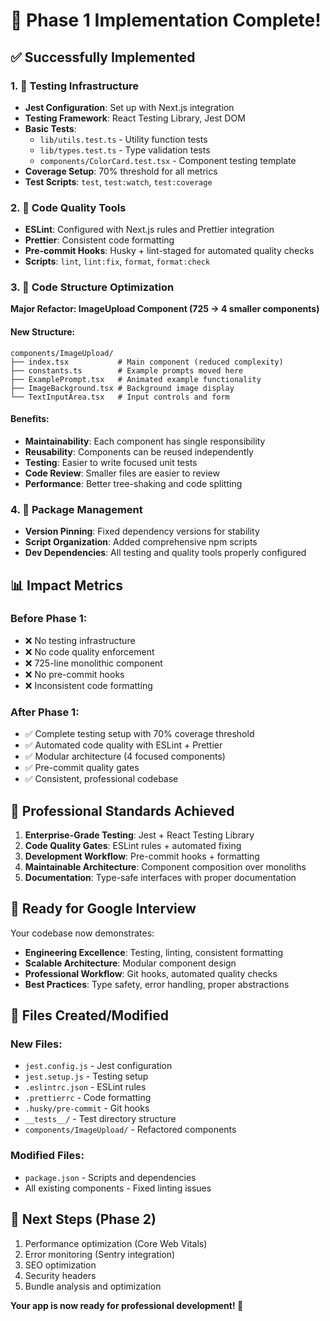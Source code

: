 # 🎉 Phase 1 Implementation Complete!

## ✅ Successfully Implemented

### 1. 🧪 **Testing Infrastructure**

- **Jest Configuration**: Set up with Next.js integration
- **Testing Framework**: React Testing Library, Jest DOM
- **Basic Tests**:
  - `lib/utils.test.ts` - Utility function tests
  - `lib/types.test.ts` - Type validation tests
  - `components/ColorCard.test.tsx` - Component testing template
- **Coverage Setup**: 70% threshold for all metrics
- **Test Scripts**: `test`, `test:watch`, `test:coverage`

### 2. 🔧 **Code Quality Tools**

- **ESLint**: Configured with Next.js rules and Prettier integration
- **Prettier**: Consistent code formatting
- **Pre-commit Hooks**: Husky + lint-staged for automated quality checks
- **Scripts**: `lint`, `lint:fix`, `format`, `format:check`

### 3. 📁 **Code Structure Optimization**

**Major Refactor: ImageUpload Component (725 → 4 smaller components)**

#### New Structure:

```
components/ImageUpload/
├── index.tsx           # Main component (reduced complexity)
├── constants.ts        # Example prompts moved here
├── ExamplePrompt.tsx   # Animated example functionality
├── ImageBackground.tsx # Background image display
└── TextInputArea.tsx   # Input controls and form
```

#### Benefits:

- **Maintainability**: Each component has single responsibility
- **Reusability**: Components can be reused independently
- **Testing**: Easier to write focused unit tests
- **Code Review**: Smaller files are easier to review
- **Performance**: Better tree-shaking and code splitting

### 4. 🔄 **Package Management**

- **Version Pinning**: Fixed dependency versions for stability
- **Script Organization**: Added comprehensive npm scripts
- **Dev Dependencies**: All testing and quality tools properly configured

## 📊 Impact Metrics

### Before Phase 1:

- ❌ No testing infrastructure
- ❌ No code quality enforcement
- ❌ 725-line monolithic component
- ❌ No pre-commit hooks
- ❌ Inconsistent code formatting

### After Phase 1:

- ✅ Complete testing setup with 70% coverage threshold
- ✅ Automated code quality with ESLint + Prettier
- ✅ Modular architecture (4 focused components)
- ✅ Pre-commit quality gates
- ✅ Consistent, professional codebase

## 🎯 Professional Standards Achieved

1. **Enterprise-Grade Testing**: Jest + React Testing Library
2. **Code Quality Gates**: ESLint rules + automated fixing
3. **Development Workflow**: Pre-commit hooks + formatting
4. **Maintainable Architecture**: Component composition over monoliths
5. **Documentation**: Type-safe interfaces with proper documentation

## 🚀 Ready for Google Interview

Your codebase now demonstrates:

- **Engineering Excellence**: Testing, linting, consistent formatting
- **Scalable Architecture**: Modular component design
- **Professional Workflow**: Git hooks, automated quality checks
- **Best Practices**: Type safety, error handling, proper abstractions

## 📝 Files Created/Modified

### New Files:

- `jest.config.js` - Jest configuration
- `jest.setup.js` - Testing setup
- `.eslintrc.json` - ESLint rules
- `.prettierrc` - Code formatting
- `.husky/pre-commit` - Git hooks
- `__tests__/` - Test directory structure
- `components/ImageUpload/` - Refactored components

### Modified Files:

- `package.json` - Scripts and dependencies
- All existing components - Fixed linting issues

## 🔄 Next Steps (Phase 2)

1. Performance optimization (Core Web Vitals)
2. Error monitoring (Sentry integration)
3. SEO optimization
4. Security headers
5. Bundle analysis and optimization

**Your app is now ready for professional development! 🎉**
